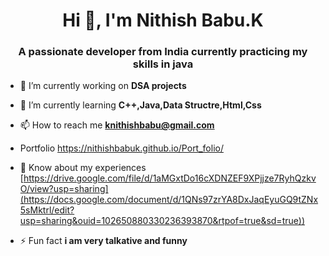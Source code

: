 <h1 align="center">Hi 👋, I'm Nithish Babu.K</h1>
<h3 align="center">A passionate developer from India currently practicing my skills in java</h3>

- 🔭 I’m currently working on **DSA projects**

- 🌱 I’m currently learning **C++,Java,Data Structre,Html,Css**

- 📫 How to reach me **knithishbabu@gmail.com**

- Portfolio https://nithishbabuk.github.io/Port_folio/

- 📄 Know about my experiences [https://drive.google.com/file/d/1aMGxtDo16cXDNZEF9XPjjze7RyhQzkvO/view?usp=sharing](https://docs.google.com/document/d/1QNs97zrYA8DxJaqEyuGQ9tZNx5sMktrl/edit?usp=sharing&ouid=102650880330236393870&rtpof=true&sd=true))

- ⚡ Fun fact **i am very talkative and funny**

